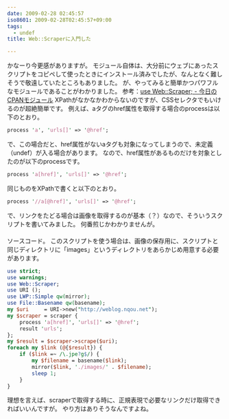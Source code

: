 ```yaml
---
date: 2009-02-28 02:45:57
iso8601: 2009-02-28T02:45:57+09:00
tags:
  - undef
title: Web::Scraperに入門した

---
```


かなーり今更感がありますが。
モジュール自体は、大分前にウェブにあったスクリプトをコピペして使ったときにインストール済みでしたが、なんとなく難しそうで敬遠していたところもありました。
が、やってみると簡単かつパワフルなモジュールであることがわかりました。
参考：<a href="http://cpanmag.koneta.org/013-web-scraper/">use Web::Scraper; - 今日のCPANモジュール</a>
XPathがなかなかわからないのですが、CSSセレクタでもいけるのが超絶簡単です。
例えば、aタグのhref属性を取得する場合のprocessは以下のとおり。
```perl
process 'a', 'urls[]' => '@href';
```
で、この場合だと、href属性がないaタグも対象になってしまうので、未定義（undef）が入る場合があります。
なので、href属性があるものだけを対象としたのが以下のprocessです。
```perl
process 'a[href]', 'urls[]' => '@href';
```
同じものをXPathで書くと以下のとおり。
```perl
process '//a[@href]', 'urls[]' => '@href';
```
で、リンクをたどる場合は画像を取得するのが基本（？）なので、そういうスクリプトを書いてみました。
&#133;何番煎じかわかりませんが。


ソースコード。
このスクリプトを使う場合は、画像の保存用に、スクリプトと同じディレクトリに「images」というディレクトリをあらかじめ用意する必要があります。
```perl
use strict;
use warnings;
use Web::Scraper;
use URI ();
use LWP::Simple qw(mirror);
use File::Basename qw(basename);
my $uri     = URI->new("http://weblog.nqou.net");
my $scraper = scraper {
    process 'a[href]', 'urls[]' => '@href';
    result 'urls';
};
my $result = $scraper->scrape($uri);
foreach my $link (@{$result}) {
    if ($link =~ /\.jpe?g$/) {
        my $filename = basename($link);
        mirror($link, './images/' . $filename);
        sleep 1;
    }
}
```
理想を言えば、scraperで取得する時に、正規表現で必要なリンクだけ取得できればいいんですが。
やり方はありそうなんですよね&#133;。
    	
